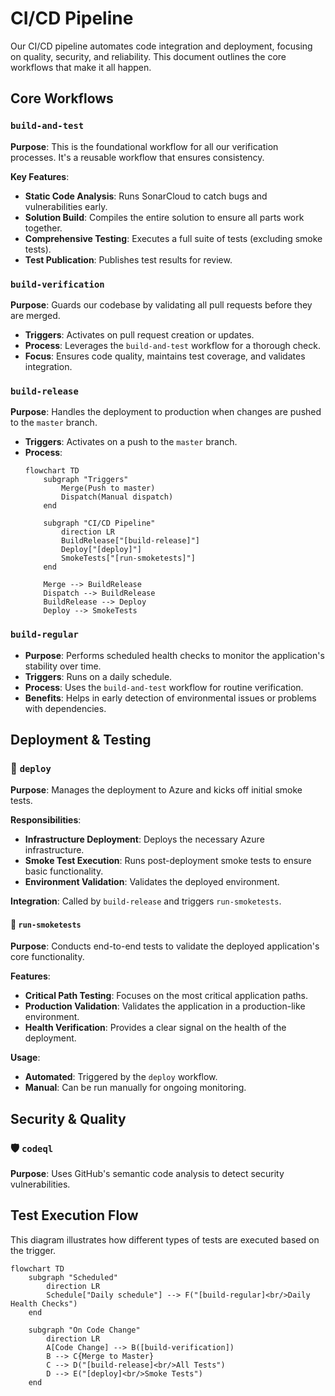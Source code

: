 # CI/CD Pipeline

Our CI/CD pipeline automates code integration and deployment, focusing on quality, security, and reliability. This
document outlines the core workflows that make it all happen.

## Core Workflows

### `build-and-test`

**Purpose**: This is the foundational workflow for all our verification processes. It's a reusable workflow that ensures
consistency.

**Key Features**:

- **Static Code Analysis**: Runs SonarCloud to catch bugs and vulnerabilities early.
- **Solution Build**: Compiles the entire solution to ensure all parts work together.
- **Comprehensive Testing**: Executes a full suite of tests (excluding smoke tests).
- **Test Publication**: Publishes test results for review.

### `build-verification`

**Purpose**: Guards our codebase by validating all pull requests before they are merged.

- **Triggers**: Activates on pull request creation or updates.
- **Process**: Leverages the `build-and-test` workflow for a thorough check.
- **Focus**: Ensures code quality, maintains test coverage, and validates integration.

### `build-release`

**Purpose**: Handles the deployment to production when changes are pushed to the `master` branch.

- **Triggers**: Activates on a push to the `master` branch.
- **Process**:
  ```mermaid
  flowchart TD
      subgraph "Triggers"
          Merge(Push to master)
          Dispatch(Manual dispatch)
      end

      subgraph "CI/CD Pipeline"
          direction LR
          BuildRelease["[build-release]"]
          Deploy["[deploy]"]
          SmokeTests["[run-smoketests]"]
      end

      Merge --> BuildRelease
      Dispatch --> BuildRelease
      BuildRelease --> Deploy
      Deploy --> SmokeTests
  ```

### `build-regular`

- **Purpose**: Performs scheduled health checks to monitor the application's stability over time.
- **Triggers**: Runs on a daily schedule.
- **Process**: Uses the `build-and-test` workflow for routine verification.
- **Benefits**: Helps in early detection of environmental issues or problems with dependencies.

## Deployment & Testing

### 🚢 `deploy`

**Purpose**: Manages the deployment to Azure and kicks off initial smoke tests.

**Responsibilities**:

- **Infrastructure Deployment**: Deploys the necessary Azure infrastructure.
- **Smoke Test Execution**: Runs post-deployment smoke tests to ensure basic functionality.
- **Environment Validation**: Validates the deployed environment.

**Integration**: Called by `build-release` and triggers `run-smoketests`.

#### 🧪 `run-smoketests`

**Purpose**: Conducts end-to-end tests to validate the deployed application's core functionality.

**Features**:

- **Critical Path Testing**: Focuses on the most critical application paths.
- **Production Validation**: Validates the application in a production-like environment.
- **Health Verification**: Provides a clear signal on the health of the deployment.

**Usage**:

- **Automated**: Triggered by the `deploy` workflow.
- **Manual**: Can be run manually for ongoing monitoring.

## Security & Quality

### 🛡️ `codeql`

**Purpose**: Uses GitHub's semantic code analysis to detect security vulnerabilities.

## Test Execution Flow

This diagram illustrates how different types of tests are executed based on the trigger.

```mermaid
flowchart TD
    subgraph "Scheduled"
        direction LR
        Schedule["Daily schedule"] --> F("[build-regular]<br/>Daily Health Checks")
    end

    subgraph "On Code Change"
        direction LR
        A[Code Change] --> B([build-verification])
        B --> C{Merge to Master}
        C --> D("[build-release]<br/>All Tests")
        D --> E("[deploy]<br/>Smoke Tests")
    end
```
